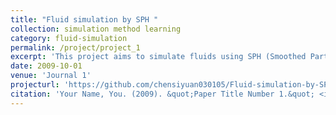 ```yaml
---
title: "Fluid simulation by SPH "
collection: simulation method learning
category: fluid-simulation
permalink: /project/project_1
excerpt: 'This project aims to simulate fluids using SPH (Smoothed Particle Hydrodynamics).'
date: 2009-10-01
venue: 'Journal 1'
projecturl: 'https://github.com/chensiyuan030105/Fluid-simulation-by-SPH.git'
citation: 'Your Name, You. (2009). &quot;Paper Title Number 1.&quot; <i>Journal 1</i>. 1(1).'
---
```

